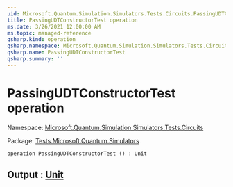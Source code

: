 ```yaml
---
uid: Microsoft.Quantum.Simulation.Simulators.Tests.Circuits.PassingUDTConstructorTest
title: PassingUDTConstructorTest operation
ms.date: 3/26/2021 12:00:00 AM
ms.topic: managed-reference
qsharp.kind: operation
qsharp.namespace: Microsoft.Quantum.Simulation.Simulators.Tests.Circuits
qsharp.name: PassingUDTConstructorTest
qsharp.summary: ''
---
```


# PassingUDTConstructorTest operation

Namespace: [Microsoft.Quantum.Simulation.Simulators.Tests.Circuits](xref:Microsoft.Quantum.Simulation.Simulators.Tests.Circuits)

Package: [Tests.Microsoft.Quantum.Simulators](https://nuget.org/packages/Tests.Microsoft.Quantum.Simulators)




```qsharp
operation PassingUDTConstructorTest () : Unit
```


## Output : [Unit](xref:microsoft.quantum.lang-ref.unit)

